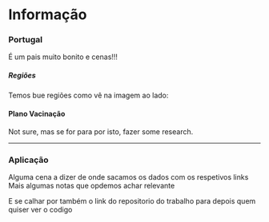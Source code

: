
# Informação

### Portugal 
 É um pais muito bonito e cenas!!!


##### Regiões
Temos bue regiões como vê na imagem ao lado: 


#### Plano Vacinação

Not sure, mas se for para por isto, fazer some research.

---

### Aplicação

Alguma cena a dizer de onde sacamos os dados com os respetivos links
Mais algumas notas que opdemos achar relevante

E se calhar por também o link do repositorio do trabalho para depois quem quiser ver o codigo

